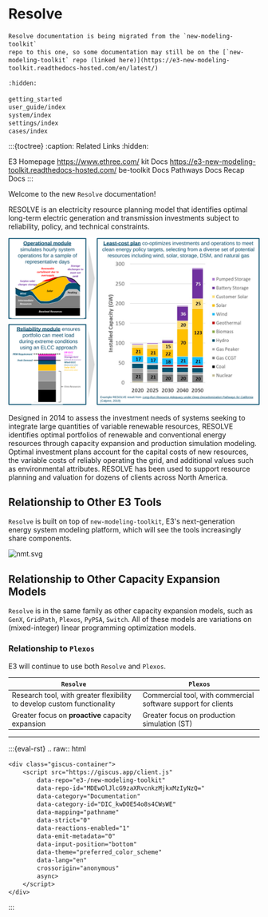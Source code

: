 <!---
Resolve documentation master file, created by
sphinx-quickstart on Sun Feb 14 15:12:03 2021.
You can adapt this file completely to your liking, but it should at least
contain the root `toctree` directive.
-->
# Resolve

```{note}
Resolve documentation is being migrated from the `new-modeling-toolkit`
repo to this one, so some documentation may still be on the [`new-modeling-toolkit` repo (linked here)](https://e3-new-modeling-toolkit.readthedocs-hosted.com/en/latest/)
```

```{toctree}
:hidden:

getting_started
user_guide/index
system/index
settings/index
cases/index
```

:::{toctree}
:caption: Related Links
:hidden:

E3 Homepage <https://www.ethree.com/>
kit Docs <https://e3-new-modeling-toolkit.readthedocs-hosted.com/>
be-toolkit Docs
Pathways Docs
Recap Docs
:::

Welcome to the new `Resolve` documentation! 

RESOLVE is an electricity resource planning model that identifies optimal long-term electric generation and transmission 
investments subject to reliability, policy, and technical constraints. 

![resolve-baseball-card.png](_images/resolve-baseball-card.svg)

Designed in 2014 to assess the investment needs of systems seeking to integrate large quantities of variable renewable 
resources, RESOLVE identifies optimal portfolios of renewable and conventional energy resources through capacity 
expansion and production simulation modeling. Optimal investment plans account for the capital costs of new resources, 
the variable costs of reliably operating the grid, and additional values such as environmental attributes. 
RESOLVE has been used to support resource planning and valuation for dozens of clients across North America.

## Relationship to Other E3 Tools

`Resolve` is built on top of `new-modeling-toolkit`, E3's next-generation energy system modeling platform, which will 
see the tools increasingly share components.

![nmt.svg](./_images/nmt.svg)


## Relationship to Other Capacity Expansion Models

`Resolve` is in the same family as other capacity expansion models, such as `GenX`, `GridPath`, `Plexos`, `PyPSA`, `Switch`. 
All of these models are variations on (mixed-integer) linear programming optimization models. 

### Relationship to `Plexos`

E3 will continue to use both `Resolve` and `Plexos`. 

| **`Resolve`**                                                           | **`Plexos`**                                                  |
|-------------------------------------------------------------------------|---------------------------------------------------------------|
| Research tool, with greater flexibility to develop custom functionality | Commercial tool, with commercial software support for clients |
| Greater focus on **proactive** capacity expansion                       | Greater focus on production simulation (ST)                   |


---
:::{eval-rst}
.. raw:: html

    <div class="giscus-container">
        <script src="https://giscus.app/client.js"
            data-repo="e3-/new-modeling-toolkit"
            data-repo-id="MDEwOlJlcG9zaXRvcnkzMjkxMzIyNzQ="
            data-category="Documentation"
            data-category-id="DIC_kwDOE54o8s4CWsWE"
            data-mapping="pathname"
            data-strict="0"
            data-reactions-enabled="1"
            data-emit-metadata="0"
            data-input-position="bottom"
            data-theme="preferred_color_scheme"
            data-lang="en"
            crossorigin="anonymous"
            async>
        </script>
    </div>

:::